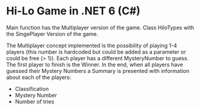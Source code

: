 # Hi-Lo Game in .NET 6 (C#)


Main function has the Multiplayer version of the game.
Class HiloTypes with the SingePlayer Version of the game.

The Multiplayer concept implemented is the possibility of playing 1-4 players (this number is hardcoded but could be added as a parameter or could be free (> 1)).
Each player has a different MysteryNumber to guess.
The first player to finish is the Winner.
In the end, when all players have guessed their Mystery Numbers a Summary is presented with information about each of the players:
  - Classification
  - Mystery Number
  - Number of tries
